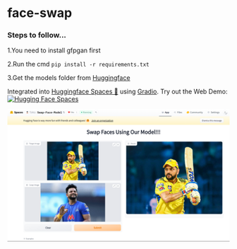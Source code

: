 # face-swap


###  Steps to follow...

1.You need to install gfpgan first

2.Run the cmd  `pip install -r requirements.txt`

3.Get the models folder  from [Huggingface](https://huggingface.co/spaces/Tzktz/Swap-Face-Model/tree/main)

Integrated into [Huggingface Spaces 🤗](https://huggingface.co/spaces) using [Gradio](https://github.com/gradio-app/gradio). Try out the Web Demo: [![Hugging Face Spaces](https://img.shields.io/badge/%F0%9F%A4%97%20Hugging%20Face-Spaces-blue)](https://huggingface.co/spaces/Tzktz/Swap-Face-Model)

![Alt text](https://github.com/tzktz/face-swap/blob/main/result.png)
